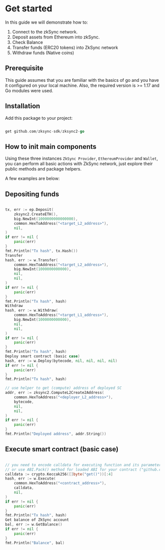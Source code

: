 # Get started

In this guide we will demonstrate how to:

1. Connect to the zkSync network.
2. Deposit assets from Ethereum into zkSync.
3. Check Balance 
4. Transfer funds (ERC20 tokens) into ZkSync network
5. Withdraw funds (Native coins)

## Prerequisite
This guide assumes that you are familiar with the basics of go and you have it configured on your local machine.
Also, the required version is >= 1.17 and Go modules were used.


## Installation
Add this package to your project:

```go 

get github.com/zksync-sdk/zksync2-go

```

## How to init main components
Using these three instances `ZkSync Provider`, `EthereumProvider` and `Wallet`, you can perform all basic actions with ZkSync network, just explore their public methods and package helpers.

A few examples are below:

## Depositing funds

```go

tx, err := ep.Deposit(
    zksync2.CreateETH(),
    big.NewInt(1000000000000000), 
    common.HexToAddress("<target_L2_address>"), 
    nil,
)
if err != nil {
    panic(err)
}
fmt.Println("Tx hash", tx.Hash())
Transfer
hash, err := w.Transfer(
    common.HexToAddress("<target_L2_address>"), 
    big.NewInt(1000000000000),
    nil, 
    nil,
)
if err != nil {
    panic(err)
}
fmt.Println("Tx hash", hash)
Withdraw
hash, err := w.Withdraw(
    common.HexToAddress("<target_L1_address>"), 
    big.NewInt(1000000000000), 
    nil, 
    nil,
)
if err != nil {
    panic(err)
}
fmt.Println("Tx hash", hash)
Deploy smart contract (basic case)
hash, err := w.Deploy(bytecode, nil, nil, nil, nil)
if err != nil {
    panic(err)
}
fmt.Println("Tx hash", hash)

// use helper to get (compute) address of deployed SC
addr, err := zksync2.ComputeL2Create2Address(
	common.HexToAddress("<deployer_L2_address>"), 
	bytecode, 
	nil, 
	nil,
)
if err != nil {
    panic(err)
}
fmt.Println("Deployed address", addr.String())

```
## Execute smart contract (basic case)

```go

// you need to encode calldata for executing function and its parameters
// or use ABI.Pack() method for loaded ABI for your contract ("github.com/ethereum/go-ethereum/accounts/abi")
calldata := crypto.Keccak256([]byte("get()"))[:4]
hash, err := w.Execute(
    common.HexToAddress("<contract_address>"),
    calldata,
    nil,
)
if err != nil {
    panic(err)
}
fmt.Println("Tx hash", hash)
Get balance of ZkSync account
bal, err := w.GetBalance()
if err != nil {
    panic(err)
}
fmt.Println("Balance", bal)

```
